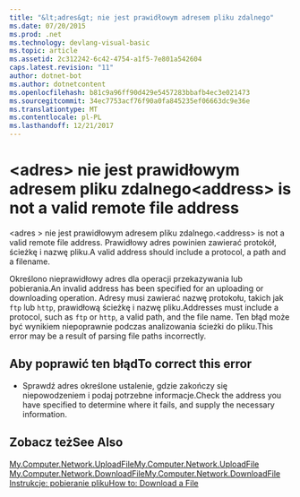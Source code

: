 ```yaml
---
title: "&lt;adres&gt; nie jest prawidłowym adresem pliku zdalnego"
ms.date: 07/20/2015
ms.prod: .net
ms.technology: devlang-visual-basic
ms.topic: article
ms.assetid: 2c312242-6c42-4754-a1f5-7e801a542604
caps.latest.revision: "11"
author: dotnet-bot
ms.author: dotnetcontent
ms.openlocfilehash: b81c9a96ff90d429e5457283bbafb4ec3e021473
ms.sourcegitcommit: 34ec7753acf76f90a0fa845235ef06663dc9e36e
ms.translationtype: MT
ms.contentlocale: pl-PL
ms.lasthandoff: 12/21/2017
---
```

# <a name="ltaddressgt-is-not-a-valid-remote-file-address"></a><span data-ttu-id="78a7d-102">&lt;adres&gt; nie jest prawidłowym adresem pliku zdalnego</span><span class="sxs-lookup"><span data-stu-id="78a7d-102">&lt;address&gt; is not a valid remote file address</span></span>
<span data-ttu-id="78a7d-103">\<adres > nie jest prawidłowym adresem pliku zdalnego.</span><span class="sxs-lookup"><span data-stu-id="78a7d-103">\<address> is not a valid remote file address.</span></span> <span data-ttu-id="78a7d-104">Prawidłowy adres powinien zawierać protokół, ścieżkę i nazwę pliku.</span><span class="sxs-lookup"><span data-stu-id="78a7d-104">A valid address should include a protocol, a path and a filename.</span></span>  
  
 <span data-ttu-id="78a7d-105">Określono nieprawidłowy adres dla operacji przekazywania lub pobierania.</span><span class="sxs-lookup"><span data-stu-id="78a7d-105">An invalid address has been specified for an uploading or downloading operation.</span></span> <span data-ttu-id="78a7d-106">Adresy musi zawierać nazwę protokołu, takich jak `ftp` lub `http`, prawidłową ścieżkę i nazwę pliku.</span><span class="sxs-lookup"><span data-stu-id="78a7d-106">Addresses must include a protocol, such as `ftp` or `http`, a valid path, and the file name.</span></span> <span data-ttu-id="78a7d-107">Ten błąd może być wynikiem niepoprawnie podczas analizowania ścieżki do pliku.</span><span class="sxs-lookup"><span data-stu-id="78a7d-107">This error may be a result of parsing file paths incorrectly.</span></span>  
  
## <a name="to-correct-this-error"></a><span data-ttu-id="78a7d-108">Aby poprawić ten błąd</span><span class="sxs-lookup"><span data-stu-id="78a7d-108">To correct this error</span></span>  
  
-   <span data-ttu-id="78a7d-109">Sprawdź adres określone ustalenie, gdzie zakończy się niepowodzeniem i podaj potrzebne informacje.</span><span class="sxs-lookup"><span data-stu-id="78a7d-109">Check the address you have specified to determine where it fails, and supply the necessary information.</span></span>  
  
## <a name="see-also"></a><span data-ttu-id="78a7d-110">Zobacz też</span><span class="sxs-lookup"><span data-stu-id="78a7d-110">See Also</span></span>  
 [<span data-ttu-id="78a7d-111">My.Computer.Network.UploadFile</span><span class="sxs-lookup"><span data-stu-id="78a7d-111">My.Computer.Network.UploadFile</span></span>](xref:Microsoft.VisualBasic.Devices.Network.UploadFile%2A)  
 [<span data-ttu-id="78a7d-112">My.Computer.Network.DownloadFile</span><span class="sxs-lookup"><span data-stu-id="78a7d-112">My.Computer.Network.DownloadFile</span></span>](xref:Microsoft.VisualBasic.Devices.Network.DownloadFile%2A)  
 [<span data-ttu-id="78a7d-113">Instrukcje: pobieranie pliku</span><span class="sxs-lookup"><span data-stu-id="78a7d-113">How to: Download a File</span></span>](../../visual-basic/developing-apps/programming/computer-resources/how-to-download-a-file.md)  

